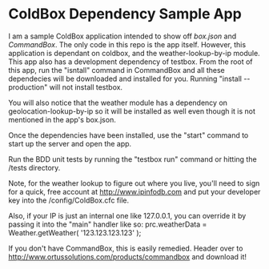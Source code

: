 ColdBox Dependency Sample App
=============================

I am a sample ColdBox application intended to show off *box.json* and *CommandBox*.  The only code in this repo is the app itself.
However, this application is dependant on coldbox, and the weather-lookup-by-ip module.  This app also has a development
dependency of testbox.  From the root of this app, run the "isntall" command in CommandBox and all these dependecies will be downloaded
and installed for you.  Running "install --production" will not install testbox.

You will also notice that the weather module has a dependency on geolocation-lookup-by-ip so it will be installed as well even though 
it is not mentioned in the app's box.json.

Once the dependencies have been installed, use the "start" command to start up the server and open the app.  

Run the BDD unit tests by running the "testbox run" command or hitting the /tests directory.

Note, for the weather lookup to figure out where you live, you'll need to sign for a quick, free account at http://www.ipinfodb.com
and put your developer key into the /config/ColdBox.cfc file.  

Also, if your IP is just an internal one like 127.0.0.1, you can override it by passing it into the "main" handler like so:
prc.weatherData = Weather.getWeather( '123.123.123.123' );

If you don't have CommandBox, this is easily remedied.  Header over to http://www.ortussolutions.com/products/commandbox and download it!

